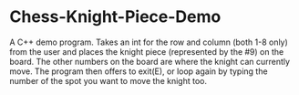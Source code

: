# Chess-Knight-Piece-Demo
A C++ demo program. Takes an int for the row and column (both 1-8 only) from the user and places the knight piece (represented by the #9) on the board. The other numbers on the board are where the knight can currently move. The program then offers to exit(E), or loop again by typing the number of the spot you want to move the knight too.
